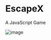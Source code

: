 # EscapeX
A JavaScript Game

![image](https://user-images.githubusercontent.com/61109166/210131853-ab21618d-4f88-43f0-9d4f-ae92662ac7bb.png)
